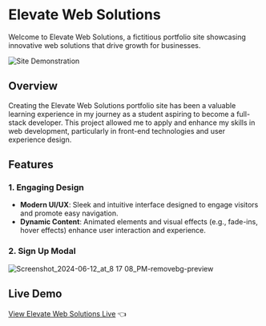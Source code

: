 # Elevate Web Solutions

Welcome to Elevate Web Solutions, a fictitious portfolio site showcasing innovative web solutions that drive growth for businesses.

![Site Demonstration](https://github.com/JoeyCorbett/Elevate-Web-Solutions/assets/134228957/5a320559-af2d-465d-a5ff-333d573cd506)

## Overview

Creating the Elevate Web Solutions portfolio site has been a valuable learning experience in my journey as a student aspiring to become a full-stack developer. This project allowed me to apply and enhance my skills in web development, particularly in front-end technologies and user experience design.

## Features

### 1. Engaging Design

- **Modern UI/UX**: Sleek and intuitive interface designed to engage visitors and promote easy navigation.
- **Dynamic Content**: Animated elements and visual effects (e.g., fade-ins, hover effects) enhance user interaction and experience.


### 2. Sign Up Modal

![Screenshot_2024-06-12_at_8 17 08_PM-removebg-preview](https://github.com/JoeyCorbett/Elevate-Web-Solutions/assets/134228957/c6c38c4c-40e8-4a73-8902-df46d94f5f2a)


## Live Demo

[View Elevate Web Solutions Live](https://joeycorbett.github.io/Elevate-Web-Solutions/) 👈

